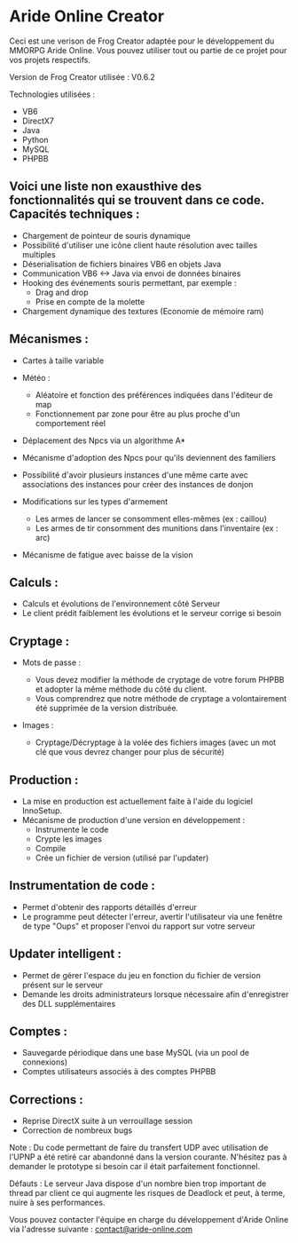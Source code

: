 Aride Online Creator
====================

Ceci est une verison de Frog Creator adaptée pour le développement du MMORPG Aride Online.
Vous pouvez utiliser tout ou partie de ce projet pour vos projets respectifs.

Version de Frog Creator utilisée : V0.6.2

Technologies utilisées :
* VB6
* DirectX7
* Java
* Python
* MySQL
* PHPBB

Voici une liste non exausthive des fonctionnalités qui se trouvent dans ce code.	
Capacités techniques :
----------------------
* Chargement de pointeur de souris dynamique
* Possibilité d'utiliser une icône client haute résolution avec tailles multiples
* Déserialisation de fichiers binaires VB6 en objets Java
* Communication VB6 <-> Java via envoi de données binaires
* Hooking des événements souris permettant, par exemple :
	* Drag and drop
	* Prise en compte de la molette
* Chargement dynamique des textures (Economie de mémoire ram)

Mécanismes :
----------------------
* Cartes à taille variable
* Météo :
	* Aléatoire et fonction des préférences indiquées dans l'éditeur de map
	* Fonctionnement par zone pour être au plus proche d'un comportement réel

* Déplacement des Npcs via un algorithme A*
* Mécanisme d'adoption des Npcs pour qu'ils deviennent des familiers
* Possibilité d'avoir plusieurs instances d'une même carte avec associations des instances pour créer des instances de donjon
* Modifications sur les types d'armement
	* Les armes de lancer se consomment elles-mêmes (ex : caillou)
	* Les armes de tir consomment des munitions dans l'inventaire (ex : arc)
* Mécanisme de fatigue avec baisse de la vision

Calculs :
----------------------
* Calculs et évolutions de l'environnement côté Serveur
* Le client prédit faiblement les évolutions et le serveur corrige si besoin

Cryptage :
----------------------
* Mots de passe :
	* Vous devez modifier la méthode de cryptage de votre forum PHPBB et adopter la même méthode du côté du client.
	* Vous comprendrez que notre méthode de cryptage a volontairement été supprimée de la version distribuée.
		
* Images :
	* Cryptage/Décryptage à la volée des fichiers images (avec un mot clé que vous devrez changer pour plus de sécurité)

Production :
----------------------
* La mise en production est actuellement faite à l'aide du logiciel InnoSetup.
* Mécanisme de production d'une version en développement :
	* Instrumente le code
	* Crypte les images
	* Compile
	* Crée un fichier de version (utilisé par l'updater)

Instrumentation de code :
----------------------
* Permet d'obtenir des rapports détaillés d'erreur
* Le programme peut détecter l'erreur, avertir l'utilisateur via une fenêtre de type "Oups" et proposer l'envoi du rapport sur votre serveur

Updater intelligent :
----------------------
* Permet de gérer l'espace du jeu en fonction du fichier de version présent sur le serveur
* Demande les droits administrateurs lorsque nécessaire afin d'enregistrer des DLL supplémentaires

Comptes :
----------------------
* Sauvegarde périodique dans une base MySQL (via un pool de connexions)
* Comptes utilisateurs associés à des comptes PHPBB
	
Corrections :
----------------------
* Reprise DirectX suite à un verrouillage session
* Correction de nombreux bugs
	
Note :
Du code permettant de faire du transfert UDP avec utilisation de l'UPNP a été retiré car abandonné dans la version courante.
N'hésitez pas à demander le prototype si besoin car il était parfaitement fonctionnel.

Défauts :
Le serveur Java dispose d'un nombre bien trop important de thread par client ce qui augmente les risques de Deadlock et peut, à terme, nuire à ses performances.

Vous pouvez contacter l'équipe en charge du développement d'Aride Online via l'adresse suivante : contact@aride-online.com
